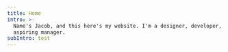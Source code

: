 ```yaml
---
title: Home
intro: >-
  Name's Jacob, and this here's my website. I'm a designer, developer, and
  aspiring manager.
subIntro: test
---
```


